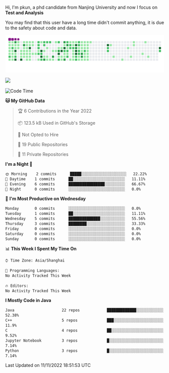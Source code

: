Hi, I'm pkun, a phd candidate from Nanjing University and now I focus on **Test and Analysis**

You may find that this user have a long time didn't commit anything, it is due to the safety about code and data.

![](https://github.com/pppppkun/pppppkun/blob/output/github-snake.gif)

![](https://komarev.com/ghpvc/?username=pppppkun)
<!--START_SECTION:waka-->
![Code Time](http://img.shields.io/badge/Code%20Time-1%2C507%20hrs%2053%20mins-blue)

**🐱 My GitHub Data** 

> 🏆 6 Contributions in the Year 2022
 > 
> 📦 123.5 kB Used in GitHub's Storage 
 > 
> 🚫 Not Opted to Hire
 > 
> 📜 19 Public Repositories 
 > 
> 🔑 11 Private Repositories  
 > 
**I'm a Night 🦉** 

```text
🌞 Morning    2 commits      █████░░░░░░░░░░░░░░░░░░░░   22.22% 
🌆 Daytime    1 commits      ██░░░░░░░░░░░░░░░░░░░░░░░   11.11% 
🌃 Evening    6 commits      ████████████████░░░░░░░░░   66.67% 
🌙 Night      0 commits      ░░░░░░░░░░░░░░░░░░░░░░░░░   0.0%

```
📅 **I'm Most Productive on Wednesday** 

```text
Monday       0 commits      ░░░░░░░░░░░░░░░░░░░░░░░░░   0.0% 
Tuesday      1 commits      ██░░░░░░░░░░░░░░░░░░░░░░░   11.11% 
Wednesday    5 commits      ██████████████░░░░░░░░░░░   55.56% 
Thursday     3 commits      ████████░░░░░░░░░░░░░░░░░   33.33% 
Friday       0 commits      ░░░░░░░░░░░░░░░░░░░░░░░░░   0.0% 
Saturday     0 commits      ░░░░░░░░░░░░░░░░░░░░░░░░░   0.0% 
Sunday       0 commits      ░░░░░░░░░░░░░░░░░░░░░░░░░   0.0%

```


📊 **This Week I Spent My Time On** 

```text
⌚︎ Time Zone: Asia/Shanghai

💬 Programming Languages: 
No Activity Tracked This Week

🔥 Editors: 
No Activity Tracked This Week

```

**I Mostly Code in Java** 

```text
Java                     22 repos            █████████████░░░░░░░░░░░░   52.38% 
C++                      5 repos             ███░░░░░░░░░░░░░░░░░░░░░░   11.9% 
C                        4 repos             ██░░░░░░░░░░░░░░░░░░░░░░░   9.52% 
Jupyter Notebook         3 repos             █░░░░░░░░░░░░░░░░░░░░░░░░   7.14% 
Python                   3 repos             █░░░░░░░░░░░░░░░░░░░░░░░░   7.14%

```



 Last Updated on 11/11/2022 18:51:53 UTC
<!--END_SECTION:waka-->
